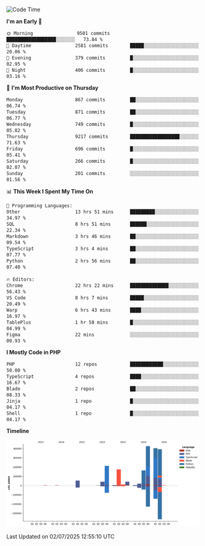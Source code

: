 <!--START_SECTION:waka-->
![Code Time](http://img.shields.io/badge/Code%20Time-3%2C762%20hrs%2052%20mins-blue)

**I'm an Early 🐤** 

```text
🌞 Morning                9501 commits        ██████████████████░░░░░░░   73.84 % 
🌆 Daytime                2581 commits        █████░░░░░░░░░░░░░░░░░░░░   20.06 % 
🌃 Evening                379 commits         █░░░░░░░░░░░░░░░░░░░░░░░░   02.95 % 
🌙 Night                  406 commits         █░░░░░░░░░░░░░░░░░░░░░░░░   03.16 % 
```
📅 **I'm Most Productive on Thursday** 

```text
Monday                   867 commits         ██░░░░░░░░░░░░░░░░░░░░░░░   06.74 % 
Tuesday                  871 commits         ██░░░░░░░░░░░░░░░░░░░░░░░   06.77 % 
Wednesday                749 commits         █░░░░░░░░░░░░░░░░░░░░░░░░   05.82 % 
Thursday                 9217 commits        ██████████████████░░░░░░░   71.63 % 
Friday                   696 commits         █░░░░░░░░░░░░░░░░░░░░░░░░   05.41 % 
Saturday                 266 commits         █░░░░░░░░░░░░░░░░░░░░░░░░   02.07 % 
Sunday                   201 commits         ░░░░░░░░░░░░░░░░░░░░░░░░░   01.56 % 
```


📊 **This Week I Spent My Time On** 

```text
💬 Programming Languages: 
Other                    13 hrs 51 mins      █████████░░░░░░░░░░░░░░░░   34.97 % 
SQL                      8 hrs 51 mins       ██████░░░░░░░░░░░░░░░░░░░   22.34 % 
Markdown                 3 hrs 46 mins       ██░░░░░░░░░░░░░░░░░░░░░░░   09.54 % 
TypeScript               3 hrs 4 mins        ██░░░░░░░░░░░░░░░░░░░░░░░   07.77 % 
Python                   2 hrs 56 mins       ██░░░░░░░░░░░░░░░░░░░░░░░   07.40 % 

🔥 Editors: 
Chrome                   22 hrs 22 mins      ██████████████░░░░░░░░░░░   56.43 % 
VS Code                  8 hrs 7 mins        █████░░░░░░░░░░░░░░░░░░░░   20.49 % 
Warp                     6 hrs 43 mins       ████░░░░░░░░░░░░░░░░░░░░░   16.97 % 
TablePlus                1 hr 58 mins        █░░░░░░░░░░░░░░░░░░░░░░░░   04.99 % 
Figma                    22 mins             ░░░░░░░░░░░░░░░░░░░░░░░░░   00.93 % 
```

**I Mostly Code in PHP** 

```text
PHP                      12 repos            ████████████░░░░░░░░░░░░░   50.00 % 
TypeScript               4 repos             ████░░░░░░░░░░░░░░░░░░░░░   16.67 % 
Blade                    2 repos             ██░░░░░░░░░░░░░░░░░░░░░░░   08.33 % 
Jinja                    1 repo              █░░░░░░░░░░░░░░░░░░░░░░░░   04.17 % 
Shell                    1 repo              █░░░░░░░░░░░░░░░░░░░░░░░░   04.17 % 
```



**Timeline**

![Lines of Code chart](https://raw.githubusercontent.com/abrahamgreyson/abrahamgreyson/main/assets/bar_graph.png)


 Last Updated on 02/07/2025 12:55:10 UTC
<!--END_SECTION:waka-->
